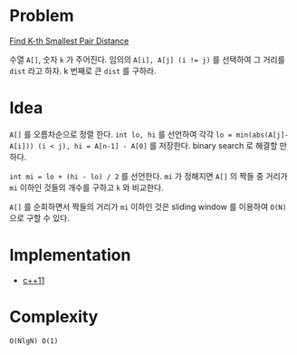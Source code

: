 # Problem

[Find K-th Smallest Pair Distance](https://leetcode.com/problems/find-k-th-smallest-pair-distance/)

수열 `A[]`, 숫자 `k` 가 주어진다. 임의의 `A[i], A[j] (i != j)` 를
선택하여 그 거리를 `dist` 라고 하자. k 번째로 큰 `dist` 를 구하라.

# Idea

`A[]` 를 오름차순으로 정렬 한다. `int lo, hi` 를 선언하여 각각 `lo =
min(abs(A[j]-A[i])) (i < j), hi = A[n-1] - A[0]` 를 저장한다.  binary
search 로 해결할 만 하다.

`int mi = lo + (hi - lo) / 2` 를 선언한다. `mi` 가 정해지면
`A[]` 의 짝들 중 거리가 `mi` 이하인 것들의 개수를 구하고 `k` 와 비교한다.

`A[]` 를 순회하면서 짝들의 거리가 `mi` 이하인 것은 sliding window
를 이용하여 `O(N)` 으로 구할 수 있다. 

# Implementation

* [c++11](a.cpp)

# Complexity

```
O(NlgN) O(1)
```
